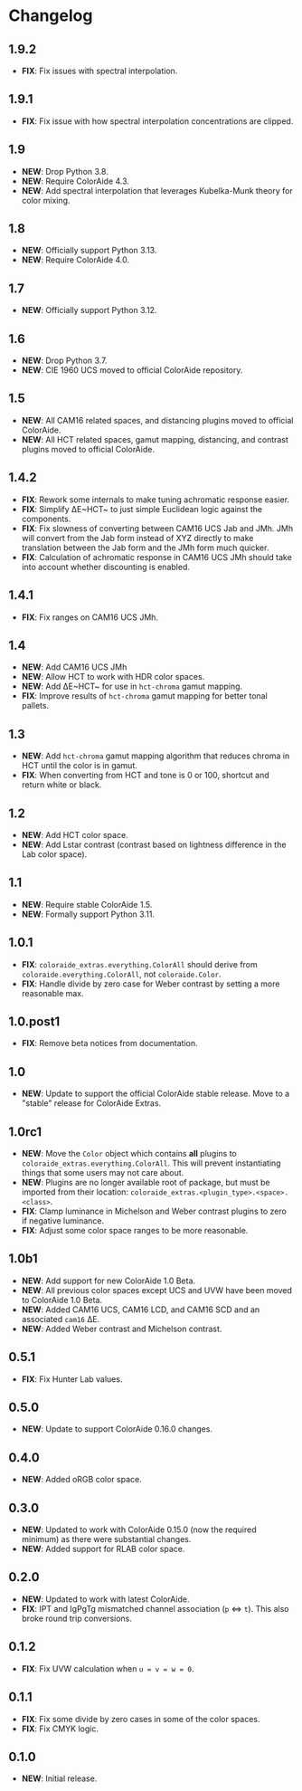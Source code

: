 # Changelog

## 1.9.2

-   **FIX**: Fix issues with spectral interpolation.

## 1.9.1

-   **FIX**: Fix issue with how spectral interpolation concentrations are clipped.

## 1.9

-   **NEW**: Drop Python 3.8.
-   **NEW**: Require ColorAide 4.3.
-   **NEW**: Add spectral interpolation that leverages Kubelka-Munk theory for color mixing.

## 1.8

-   **NEW**: Officially support Python 3.13.
-   **NEW**: Require ColorAide 4.0.

## 1.7

-   **NEW**: Officially support Python 3.12.

## 1.6

-   **NEW**: Drop Python 3.7.
-   **NEW**: CIE 1960 UCS moved to official ColorAide repository.

## 1.5

-   **NEW**: All CAM16 related spaces, and distancing plugins moved to official ColorAide.
-   **NEW**: All HCT related spaces, gamut mapping, distancing, and contrast plugins moved to official ColorAide.

## 1.4.2

-   **FIX**: Rework some internals to make tuning achromatic response easier.
-   **FIX**: Simplify ∆E~HCT~ to just simple Euclidean logic against the components.
-   **FIX**: Fix slowness of converting between CAM16 UCS Jab and JMh. JMh will convert from the Jab form instead of XYZ
    directly to make translation between the Jab form and the JMh form much quicker.
-   **FIX**: Calculation of achromatic response in CAM16 UCS JMh should take into account whether discounting is
    enabled.

## 1.4.1

-   **FIX**: Fix ranges on CAM16 UCS JMh.

## 1.4

-   **NEW**: Add CAM16 UCS JMh
-   **NEW**: Allow HCT to work with HDR color spaces.
-   **NEW**: Add ∆E~HCT~ for use in `hct-chroma` gamut mapping.
-   **FIX**: Improve results of `hct-chroma` gamut mapping for better tonal pallets.

## 1.3

-   **NEW**: Add `hct-chroma` gamut mapping algorithm that reduces chroma in HCT until the color is in gamut.
-   **FIX**: When converting from HCT and tone is 0 or 100, shortcut and return white or black.

## 1.2

-   **NEW**: Add HCT color space.
-   **NEW**: Add Lstar contrast (contrast based on lightness difference in the Lab color space).

## 1.1

-   **NEW**: Require stable ColorAide 1.5.
-   **NEW**: Formally support Python 3.11.

## 1.0.1

-   **FIX**: `coloraide_extras.everything.ColorAll` should derive from `coloraide.everything.ColorAll`, not
    `coloraide.Color`.
-   **FIX**: Handle divide by zero case for Weber contrast by setting a more reasonable max.

## 1.0.post1

-   **FIX**: Remove beta notices from documentation.

## 1.0

-   **NEW**: Update to support the official ColorAide stable release. Move to a "stable" release for ColorAide Extras.

## 1.0rc1

-   **NEW**: Move the `Color` object which contains **all** plugins to `coloraide_extras.everything.ColorAll`. This will
    prevent instantiating things that some users may not care about.
-   **NEW**: Plugins are no longer available root of package, but must be imported from their location:
    `coloraide_extras.<plugin_type>.<space>.<class>`.
-   **FIX**: Clamp luminance in Michelson and Weber contrast plugins to zero if negative luminance.
-   **FIX**: Adjust some color space ranges to be more reasonable.

## 1.0b1

-   **NEW**: Add support for new ColorAide 1.0 Beta.
-   **NEW**: All previous color spaces except UCS and UVW have been moved to ColorAide 1.0 Beta.
-   **NEW**: Added CAM16 UCS, CAM16 LCD, and CAM16 SCD and an associated `cam16` ∆E.
-   **NEW**: Added Weber contrast and Michelson contrast.

## 0.5.1

-   **FIX**: Fix Hunter Lab values.

## 0.5.0

-   **NEW**: Update to support ColorAide 0.16.0 changes.

## 0.4.0

-   **NEW**: Added oRGB color space.

## 0.3.0

-   **NEW**: Updated to work with ColorAide 0.15.0 (now the required minimum) as there were substantial changes.
-   **NEW**: Added support for RLAB color space.

## 0.2.0

-   **NEW**: Updated to work with latest ColorAide.
-   **FIX**: IPT and IgPgTg mismatched channel association (`p` <=> `t`). This also broke round trip conversions.

## 0.1.2

-   **FIX**: Fix UVW calculation when `u = v = w = 0`.

## 0.1.1

-   **FIX**: Fix some divide by zero cases in some of the color spaces.
-   **FIX**: Fix CMYK logic.

## 0.1.0

-   **NEW**: Initial release.
